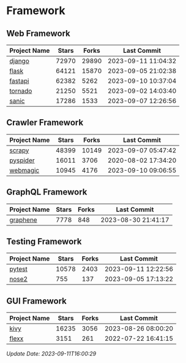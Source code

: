 # Framework

## Web Framework
| Project Name | Stars | Forks | Last Commit |
| ------------ | ----- | ----- | ----------- |
| [django](https://github.com/django/django) | 72970 | 29890 | 2023-09-11 11:04:32 |
| [flask](https://github.com/pallets/flask) | 64121 | 15870 | 2023-09-05 21:02:38 |
| [fastapi](https://github.com/tiangolo/fastapi) | 62382 | 5262 | 2023-09-10 10:37:04 |
| [tornado](https://github.com/tornadoweb/tornado) | 21250 | 5521 | 2023-09-02 14:03:40 |
| [sanic](https://github.com/sanic-org/sanic) | 17286 | 1533 | 2023-09-07 12:26:56 |

## Crawler Framework
| Project Name | Stars | Forks | Last Commit |
| ------------ | ----- | ----- | ----------- |
| [scrapy](https://github.com/scrapy/scrapy) | 48399 | 10149 | 2023-09-07 05:47:42 |
| [pyspider](https://github.com/binux/pyspider) | 16011 | 3706 | 2020-08-02 17:34:20 |
| [webmagic](https://github.com/code4craft/webmagic) | 10945 | 4176 | 2023-09-10 09:06:55 |

## GraphQL Framework
| Project Name | Stars | Forks | Last Commit |
| ------------ | ----- | ----- | ----------- |
| [graphene](https://github.com/graphql-python/graphene) | 7778 | 848 | 2023-08-30 21:41:17 |

## Testing Framework
| Project Name | Stars | Forks | Last Commit |
| ------------ | ----- | ----- | ----------- |
| [pytest](https://github.com/pytest-dev/pytest) | 10578 | 2403 | 2023-09-11 12:22:56 |
| [nose2](https://github.com/nose-devs/nose2) | 755 | 137 | 2023-09-05 17:13:22 |

## GUI Framework
| Project Name | Stars | Forks | Last Commit |
| ------------ | ----- | ----- | ----------- |
| [kivy](https://github.com/kivy/kivy) | 16235 | 3056 | 2023-08-26 08:00:20 |
| [flexx](https://github.com/flexxui/flexx) | 3151 | 261 | 2022-07-22 16:41:15 |

*Update Date: 2023-09-11T16:00:29*